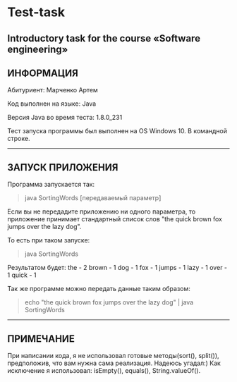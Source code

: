 # Test-task
Introductory task for the course «Software engineering» 
--------------------------
ИНФОРМАЦИЯ
--------------------------

Абитуриент: Марченко Артем

Код выполнен на языке: Java

Версия Java во время теста: 1.8.0_231

Тест запуска программы был выполнен на OS Windows 10. В командной строке.


--------------------------
ЗАПУСК ПРИЛОЖЕНИЯ
--------------------------
Программа запускается так:

>java SortingWords [передаваемый параметр]

Если вы не передадите приложению ни одного параметра, то приложение принимает стандартный список слов
"the quick brown fox jumps over the lazy dog".

То есть при таком запуске: 
>java SortingWords

Результатом будет: 
 the - 2
 brown - 1
 dog - 1
 fox - 1
 jumps - 1
 lazy - 1
 over - 1
 quick - 1

Так же программе можно передать данные таким образом: 
>echo "the quick brown fox jumps over the lazy dog" | java SortingWords

--------------------------
ПРИМЕЧАНИЕ
--------------------------
При написании кода, я не использовал готовые методы(sort(), split()), предположив, что вам нужна сама реализация.
Надеюсь угадал:)
Как исключение я использовал: isEmpty(), equals(), String.valueOf().
